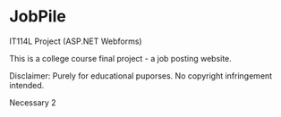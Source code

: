 # JobPile
IT114L Project (ASP.NET Webforms)

This is a college course final project - a job posting website. 

Disclaimer: Purely for educational puporses. No copyright infringement intended. 

Necessary 2
